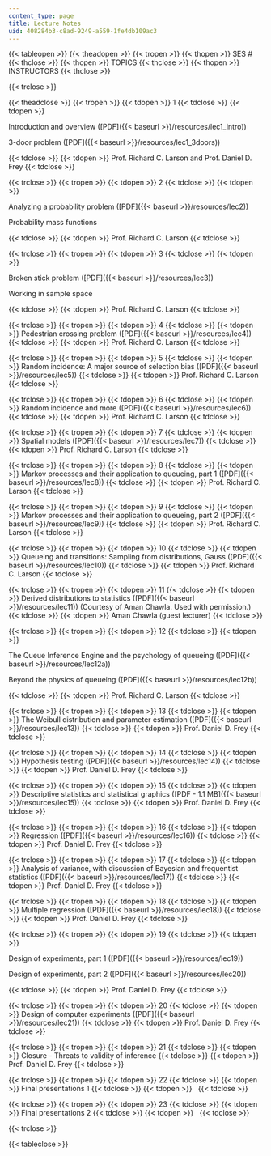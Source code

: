 ```yaml
---
content_type: page
title: Lecture Notes
uid: 408284b3-c8ad-9249-a559-1fe4db109ac3
---
```


{{< tableopen >}}
{{< theadopen >}}
{{< tropen >}}
{{< thopen >}}
SES #
{{< thclose >}}
{{< thopen >}}
TOPICS
{{< thclose >}}
{{< thopen >}}
INSTRUCTORS
{{< thclose >}}

{{< trclose >}}

{{< theadclose >}}
{{< tropen >}}
{{< tdopen >}}
1
{{< tdclose >}}
{{< tdopen >}}


Introduction and overview ([PDF]({{< baseurl >}}/resources/lec1_intro))

3-door problem ([PDF]({{< baseurl >}}/resources/lec1_3doors))


{{< tdclose >}}
{{< tdopen >}}
Prof. Richard C. Larson and Prof. Daniel D. Frey
{{< tdclose >}}

{{< trclose >}}
{{< tropen >}}
{{< tdopen >}}
2
{{< tdclose >}}
{{< tdopen >}}


Analyzing a probability problem ([PDF]({{< baseurl >}}/resources/lec2))

Probability mass functions


{{< tdclose >}}
{{< tdopen >}}
Prof. Richard C. Larson
{{< tdclose >}}

{{< trclose >}}
{{< tropen >}}
{{< tdopen >}}
3
{{< tdclose >}}
{{< tdopen >}}


Broken stick problem ([PDF]({{< baseurl >}}/resources/lec3))

Working in sample space


{{< tdclose >}}
{{< tdopen >}}
Prof. Richard C. Larson
{{< tdclose >}}

{{< trclose >}}
{{< tropen >}}
{{< tdopen >}}
4
{{< tdclose >}}
{{< tdopen >}}
Pedestrian crossing problem ([PDF]({{< baseurl >}}/resources/lec4))
{{< tdclose >}}
{{< tdopen >}}
Prof. Richard C. Larson
{{< tdclose >}}

{{< trclose >}}
{{< tropen >}}
{{< tdopen >}}
5
{{< tdclose >}}
{{< tdopen >}}
Random incidence: A major source of selection bias ([PDF]({{< baseurl >}}/resources/lec5))
{{< tdclose >}}
{{< tdopen >}}
Prof. Richard C. Larson
{{< tdclose >}}

{{< trclose >}}
{{< tropen >}}
{{< tdopen >}}
6
{{< tdclose >}}
{{< tdopen >}}
Random incidence and more ([PDF]({{< baseurl >}}/resources/lec6))
{{< tdclose >}}
{{< tdopen >}}
Prof. Richard C. Larson
{{< tdclose >}}

{{< trclose >}}
{{< tropen >}}
{{< tdopen >}}
7
{{< tdclose >}}
{{< tdopen >}}
Spatial models ([PDF]({{< baseurl >}}/resources/lec7))
{{< tdclose >}}
{{< tdopen >}}
Prof. Richard C. Larson
{{< tdclose >}}

{{< trclose >}}
{{< tropen >}}
{{< tdopen >}}
8
{{< tdclose >}}
{{< tdopen >}}
Markov processes and their application to queueing, part 1 ([PDF]({{< baseurl >}}/resources/lec8))
{{< tdclose >}}
{{< tdopen >}}
Prof. Richard C. Larson
{{< tdclose >}}

{{< trclose >}}
{{< tropen >}}
{{< tdopen >}}
9
{{< tdclose >}}
{{< tdopen >}}
Markov processes and their application to queueing, part 2 ([PDF]({{< baseurl >}}/resources/lec9))
{{< tdclose >}}
{{< tdopen >}}
Prof. Richard C. Larson
{{< tdclose >}}

{{< trclose >}}
{{< tropen >}}
{{< tdopen >}}
10
{{< tdclose >}}
{{< tdopen >}}
Queueing and transitions: Sampling from distributions, Gauss ([PDF]({{< baseurl >}}/resources/lec10))
{{< tdclose >}}
{{< tdopen >}}
Prof. Richard C. Larson
{{< tdclose >}}

{{< trclose >}}
{{< tropen >}}
{{< tdopen >}}
11
{{< tdclose >}}
{{< tdopen >}}
Derived distributions to statistics ([PDF]({{< baseurl >}}/resources/lec11)) (Courtesy of Aman Chawla. Used with permission.)
{{< tdclose >}}
{{< tdopen >}}
Aman Chawla (guest lecturer)
{{< tdclose >}}

{{< trclose >}}
{{< tropen >}}
{{< tdopen >}}
12
{{< tdclose >}}
{{< tdopen >}}


The Queue Inference Engine and the psychology of queueing ([PDF]({{< baseurl >}}/resources/lec12a))

Beyond the physics of queueing ([PDF]({{< baseurl >}}/resources/lec12b))


{{< tdclose >}}
{{< tdopen >}}
Prof. Richard C. Larson
{{< tdclose >}}

{{< trclose >}}
{{< tropen >}}
{{< tdopen >}}
13
{{< tdclose >}}
{{< tdopen >}}
The Weibull distribution and parameter estimation ([PDF]({{< baseurl >}}/resources/lec13))
{{< tdclose >}}
{{< tdopen >}}
Prof. Daniel D. Frey
{{< tdclose >}}

{{< trclose >}}
{{< tropen >}}
{{< tdopen >}}
14
{{< tdclose >}}
{{< tdopen >}}
Hypothesis testing ([PDF]({{< baseurl >}}/resources/lec14))
{{< tdclose >}}
{{< tdopen >}}
Prof. Daniel D. Frey
{{< tdclose >}}

{{< trclose >}}
{{< tropen >}}
{{< tdopen >}}
15
{{< tdclose >}}
{{< tdopen >}}
Descriptive statistics and statistical graphics ([PDF - 1.1 MB]({{< baseurl >}}/resources/lec15))
{{< tdclose >}}
{{< tdopen >}}
Prof. Daniel D. Frey
{{< tdclose >}}

{{< trclose >}}
{{< tropen >}}
{{< tdopen >}}
16
{{< tdclose >}}
{{< tdopen >}}
Regression ([PDF]({{< baseurl >}}/resources/lec16))
{{< tdclose >}}
{{< tdopen >}}
Prof. Daniel D. Frey
{{< tdclose >}}

{{< trclose >}}
{{< tropen >}}
{{< tdopen >}}
17
{{< tdclose >}}
{{< tdopen >}}
Analysis of variance, with discussion of Bayesian and frequentist statistics ([PDF]({{< baseurl >}}/resources/lec17))
{{< tdclose >}}
{{< tdopen >}}
Prof. Daniel D. Frey
{{< tdclose >}}

{{< trclose >}}
{{< tropen >}}
{{< tdopen >}}
18
{{< tdclose >}}
{{< tdopen >}}
Multiple regression ([PDF]({{< baseurl >}}/resources/lec18))
{{< tdclose >}}
{{< tdopen >}}
Prof. Daniel D. Frey
{{< tdclose >}}

{{< trclose >}}
{{< tropen >}}
{{< tdopen >}}
19
{{< tdclose >}}
{{< tdopen >}}


Design of experiments, part 1 ([PDF]({{< baseurl >}}/resources/lec19))

Design of experiments, part 2 ([PDF]({{< baseurl >}}/resources/lec20))


{{< tdclose >}}
{{< tdopen >}}
Prof. Daniel D. Frey
{{< tdclose >}}

{{< trclose >}}
{{< tropen >}}
{{< tdopen >}}
20
{{< tdclose >}}
{{< tdopen >}}
Design of computer experiments ([PDF]({{< baseurl >}}/resources/lec21))
{{< tdclose >}}
{{< tdopen >}}
Prof. Daniel D. Frey
{{< tdclose >}}

{{< trclose >}}
{{< tropen >}}
{{< tdopen >}}
21
{{< tdclose >}}
{{< tdopen >}}
Closure - Threats to validity of inference
{{< tdclose >}}
{{< tdopen >}}
Prof. Daniel D. Frey
{{< tdclose >}}

{{< trclose >}}
{{< tropen >}}
{{< tdopen >}}
22
{{< tdclose >}}
{{< tdopen >}}
Final presentations 1
{{< tdclose >}}
{{< tdopen >}}
 
{{< tdclose >}}

{{< trclose >}}
{{< tropen >}}
{{< tdopen >}}
23
{{< tdclose >}}
{{< tdopen >}}
Final presentations 2
{{< tdclose >}}
{{< tdopen >}}
 
{{< tdclose >}}

{{< trclose >}}

{{< tableclose >}}